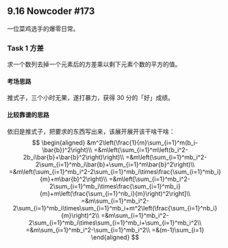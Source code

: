## 9.16 Nowcoder #173

一位菜鸡选手的爆零日常。

### Task 1 方差

求一个数列去掉一个元素后的方差乘以剩下元素个数的平方的值。

#### 考场思路

推式子，三个小时无果，遂打暴力，获得 30 分的「好」成绩。

#### 比较靠谱的思路

依旧是推式子，把要求的东西写出来，该展开展开该干啥干啥：
$$
\begin{aligned}
 &m^2\left(\frac{1}{m}\sum_{i=1}^m(b_i-\bar{b})^2\right)\\
=&m\left(\sum_{i=1}^m\left(b_i^2-2b_i\bar{b}+\bar{b}^2\right)\right)\\
=&m\left(\sum_{i=1}^mb_i^2-2\sum_{i=1}^mb_i\bar{b}+\sum_{i=1}^m\bar{b}^2\right)\\
=&m\left(\sum_{i=1}^mb_i^2-2\sum_{i=1}^mb_i\times\frac{\sum_{i=1}^mb_i}{m}+m\bar{b}^2\right)\\
=&m\left[\sum_{i=1}^mb_i^2-2\sum_{i=1}^mb_i\times\frac{\sum_{i=1}^mb_i}{m}+m\left(\frac{\sum_{i=1}^nb_i}{m}\right)^2\right]\\
=&m\sum_{i=1}^mb_i^2-2\sum_{i=1}^mb_i\times\sum_{i=1}^mb_i+m^2\left(\frac{\sum_{i=1}^nb_i}{m}\right)^2\\
=&m\sum_{i=1}^mb_i^2-2\sum_{i=1}^mb_i\times\sum_{i=1}^mb_i+\sum_{i=1}^mb_i^2\\
=&m\sum_{i=1}^mb_i^2-\sum_{i=1}^mb_i^2\\
=&(m-1)\sum_{i=1}
\end{aligned}
$$

<!--stackedit_data:
eyJoaXN0b3J5IjpbMTM1Njc4OTgxOV19
-->